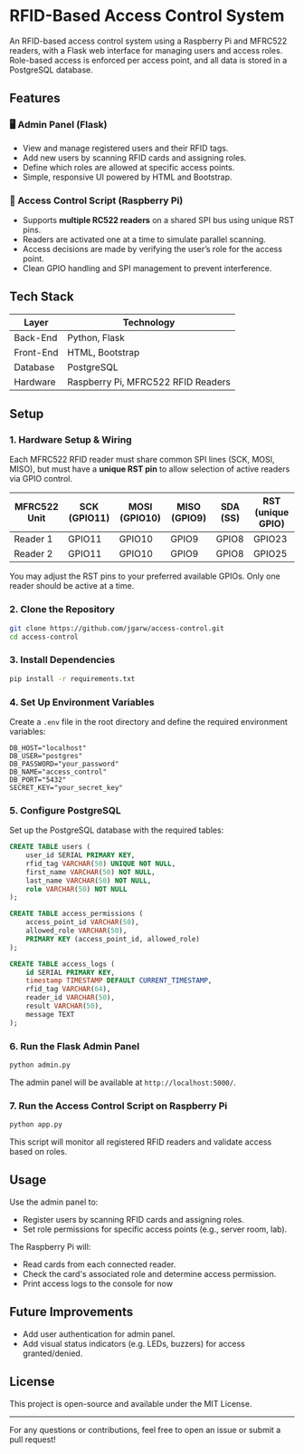 # RFID-Based Access Control System

An RFID-based access control system using a Raspberry Pi and MFRC522 readers, with a Flask web interface for managing users and access roles. Role-based access is enforced per access point, and all data is stored in a PostgreSQL database.


## Features

### 🖥️ Admin Panel (Flask)
- View and manage registered users and their RFID tags.
- Add new users by scanning RFID cards and assigning roles.
- Define which roles are allowed at specific access points.
- Simple, responsive UI powered by HTML and Bootstrap.

### 📡 Access Control Script (Raspberry Pi)
- Supports **multiple RC522 readers** on a shared SPI bus using unique RST pins.
- Readers are activated one at a time to simulate parallel scanning.
- Access decisions are made by verifying the user’s role for the access point.
- Clean GPIO handling and SPI management to prevent interference.

## Tech Stack

| Layer        | Technology                        |
|--------------|------------------------------------|
| Back-End     | Python, Flask                      |
| Front-End    | HTML, Bootstrap                    |
| Database     | PostgreSQL                         |
| Hardware     | Raspberry Pi, MFRC522 RFID Readers |

## Setup

### 1. Hardware Setup & Wiring

Each MFRC522 RFID reader must share common SPI lines (SCK, MOSI, MISO), but must have a **unique RST pin** to allow selection of active readers via GPIO control.

| MFRC522 Unit | SCK (GPIO11) | MOSI (GPIO10) | MISO (GPIO9) | SDA (SS) | RST (unique GPIO) |
|--------------|--------------|---------------|--------------|----------|-------------------|
| Reader 1     | GPIO11       | GPIO10        | GPIO9        | GPIO8    | GPIO23            |
| Reader 2     | GPIO11       | GPIO10        | GPIO9        | GPIO8    | GPIO25            |

You may adjust the RST pins to your preferred available GPIOs. Only one reader should be active at a time.

### 2. Clone the Repository
```sh
git clone https://github.com/jgarw/access-control.git
cd access-control
```

### 3. Install Dependencies
```sh
pip install -r requirements.txt
```

### 4. Set Up Environment Variables
Create a `.env` file in the root directory and define the required environment variables:
```
DB_HOST="localhost"
DB_USER="postgres"
DB_PASSWORD="your_password"
DB_NAME="access_control"
DB_PORT="5432"
SECRET_KEY="your_secret_key"
```

### 5. Configure PostgreSQL
Set up the PostgreSQL database with the required tables:
```sql
CREATE TABLE users (
    user_id SERIAL PRIMARY KEY,
    rfid_tag VARCHAR(50) UNIQUE NOT NULL,
    first_name VARCHAR(50) NOT NULL,
    last_name VARCHAR(50) NOT NULL,
    role VARCHAR(50) NOT NULL
);

CREATE TABLE access_permissions (
    access_point_id VARCHAR(50),  
    allowed_role VARCHAR(50), 
    PRIMARY KEY (access_point_id, allowed_role)
);

CREATE TABLE access_logs (
    id SERIAL PRIMARY KEY,
    timestamp TIMESTAMP DEFAULT CURRENT_TIMESTAMP,
    rfid_tag VARCHAR(64),
    reader_id VARCHAR(50),
    result VARCHAR(50),
    message TEXT
);
```

### 6. Run the Flask Admin Panel
```sh
python admin.py
```
The admin panel will be available at `http://localhost:5000/`.

### 7. Run the Access Control Script on Raspberry Pi
```sh
python app.py
```
This script will monitor all registered RFID readers and validate access based on roles.

## Usage
Use the admin panel to:
- Register users by scanning RFID cards and assigning roles.
- Set role permissions for specific access points (e.g., server room, lab).

The Raspberry Pi will:
- Read cards from each connected reader.
- Check the card's associated role and determine access permission.
- Print access logs to the console for now

## Future Improvements
- Add user authentication for admin panel.
- Add visual status indicators (e.g. LEDs, buzzers) for access granted/denied.

## License
This project is open-source and available under the MIT License.

---
For any questions or contributions, feel free to open an issue or submit a pull request!

